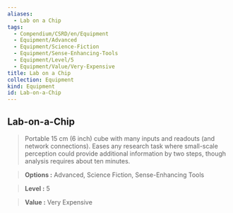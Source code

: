 ```yaml
---
aliases:
  - Lab on a Chip
tags:
  - Compendium/CSRD/en/Equipment
  - Equipment/Advanced
  - Equipment/Science-Fiction
  - Equipment/Sense-Enhancing-Tools
  - Equipment/Level/5
  - Equipment/Value/Very-Expensive
title: Lab on a Chip
collection: Equipment
kind: Equipment
id: Lab-on-a-Chip
---
```

## Lab-on-a-Chip    
    
>Portable 15 cm (6 inch) cube with many inputs and readouts (and network connections). Eases any research task where small-scale perception could provide additional information by two steps, though analysis requires about ten minutes.    
> **Options :** Advanced, Science Fiction, Sense-Enhancing Tools    
> **Level :** 5    
> **Value :** Very Expensive
